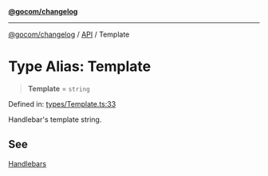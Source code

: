 [**@gocom/changelog**](../README.md)

***

[@gocom/changelog](../README.md) / [API](../Public/API.md) / Template

# Type Alias: Template

> **Template** = `string`

Defined in: [types/Template.ts:33](https://github.com/gocom/changelog/blob/1894cf52b580ae6d25ac0693a4276a3bb2024cf9/src/types/Template.ts#L33)

Handlebar's template string.

## See

[Handlebars](https://handlebarsjs.com/)
